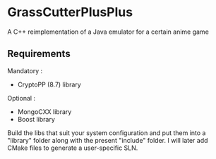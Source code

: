 # GrassCutterPlusPlus
A C++ reimplementation of a Java emulator for a certain anime game

## Requirements
Mandatory :
- CryptoPP (8.7) library

Optional :
- MongoCXX library
- Boost library

Build the libs that suit your system configuration and put them into a "library" folder along with the present "include" folder.
I will later add CMake files to generate a user-specific SLN.
